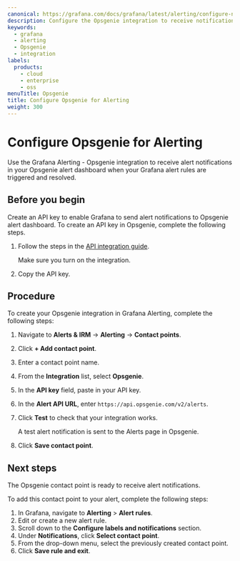 ```yaml
---
canonical: https://grafana.com/docs/grafana/latest/alerting/configure-notifications/manage-contact-points/integrations/configure-opsgenie/
description: Configure the Opsgenie integration to receive notifications when your alerts are firing
keywords:
  - grafana
  - alerting
  - Opsgenie
  - integration
labels:
  products:
    - cloud
    - enterprise
    - oss
menuTitle: Opsgenie
title: Configure Opsgenie for Alerting
weight: 300
---
```


# Configure Opsgenie for Alerting

Use the Grafana Alerting - Opsgenie integration to receive alert notifications in your Opsgenie alert dashboard when your Grafana alert rules are triggered and resolved.

## Before you begin

Create an API key to enable Grafana to send alert notifications to Opsgenie alert dashboard.
To create an API key in Opsgenie, complete the following steps.

1. Follow the steps in the [API integration guide](https://support.atlassian.com/opsgenie/docs/create-a-default-api-integration/).

   Make sure you turn on the integration.

1. Copy the API key.

## Procedure

To create your Opsgenie integration in Grafana Alerting, complete the following steps:

1. Navigate to **Alerts & IRM** -> **Alerting** -> **Contact points**.
2. Click **+ Add contact point**.
3. Enter a contact point name.
4. From the **Integration** list, select **Opsgenie**.
5. In the **API key** field, paste in your API key.
6. In the **Alert API URL**, enter `https://api.opsgenie.com/v2/alerts`.
7. Click **Test** to check that your integration works.

   A test alert notification is sent to the Alerts page in Opsgenie.

8. Click **Save contact point**.

## Next steps

The Opsgenie contact point is ready to receive alert notifications.

To add this contact point to your alert, complete the following steps:

1. In Grafana, navigate to **Alerting** > **Alert rules**.
2. Edit or create a new alert rule.
3. Scroll down to the **Configure labels and notifications** section.
4. Under **Notifications**, click **Select contact point**.
5. From the drop-down menu, select the previously created contact point.
6. Click **Save rule and exit**.
